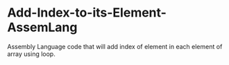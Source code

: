 # Add-Index-to-its-Element-AssemLang
Assembly Language code that will add index of element in each element of array using loop.
